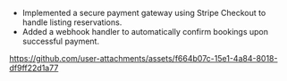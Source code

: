 - Implemented a secure payment gateway using Stripe Checkout to handle listing reservations.
- Added a webhook handler to automatically confirm bookings upon successful payment.


https://github.com/user-attachments/assets/f664b07c-15e1-4a84-8018-df9ff22d1a77

